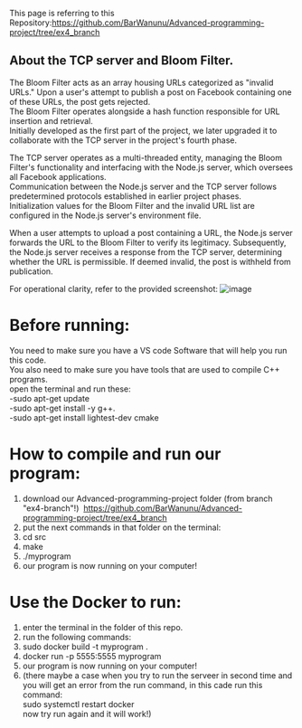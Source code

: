 This page is referring to this Repository:https://github.com/BarWanunu/Advanced-programming-project/tree/ex4_branch

## About the TCP server and Bloom Filter.
 The Bloom Filter acts as an array housing URLs categorized as "invalid URLs." Upon a user's attempt to publish a post on Facebook containing one of these URLs, the post gets rejected.<br>
 The Bloom Filter operates alongside a hash function responsible for URL insertion and retrieval.<br> 
 Initially developed as the first part of the project, we later upgraded it to collaborate with the TCP server in the project's fourth phase.<br>

The TCP server operates as a multi-threaded entity, managing the Bloom Filter's functionality and interfacing with the Node.js server, which oversees all Facebook applications. <br>
Communication between the Node.js server and the TCP server follows predetermined protocols established in earlier project phases.<br>
Initialization values for the Bloom Filter and the invalid URL list are configured in the Node.js server's environment file.

When a user attempts to upload a post containing a URL, the Node.js server forwards the URL to the Bloom Filter to verify its legitimacy. Subsequently, the Node.js server receives a response from the TCP server, determining whether the URL is permissible. If deemed invalid, the post is withheld from publication.

For operational clarity, refer to the provided screenshot:
![image](https://github.com/BarWanunu/Advanced-programming-project/assets/132774208/f75b057d-cd55-4589-a54a-e8493d8f34ce)

# Before running:
You need to make sure you have a VS code Software that will help you run this code.<br>
You also need to make sure you have tools that are used to compile C++ programs.<br>
open the terminal and run these:<br>
-sudo apt-get update<br>
-sudo apt-get install -y g++.<br>
-sudo apt-get install lightest-dev cmake<br>


# How to compile and run our program:

1. download our Advanced-programming-project folder (from branch "ex4-branch"!) 
https://github.com/BarWanunu/Advanced-programming-project/tree/ex4_branch
2. put the next commands in that folder on the terminal:
3. cd src
4. make
5. ./myprogram
6. our program is now running on your computer!

# Use the Docker to run:
1. enter the terminal in the folder of this repo.
2. run the following commands:
3. sudo docker build -t myprogram .
4. docker run -p 5555:5555 myprogram
5. our program is now running on your computer!
6. (there maybe a case when you try to run the serveer in second time and you will get an error from the run command, in this cade run this command:<br>
sudo systemctl restart docker <br>
now try run again and it will work!)

